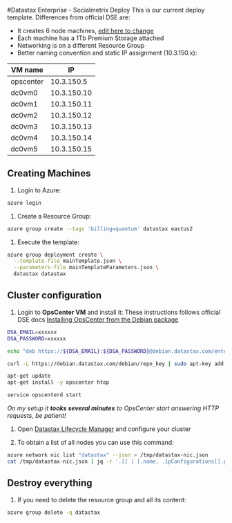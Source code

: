 #Datastax Enterprise - Socialmetrix Deploy
This is our current deploy template. Differences from official DSE are:

- It creates 6 node machines, [edit here to change](https://github.com/socialmetrix/azure-resource-manager-dse/blob/feature/socialmetrix/singledc/mainTemplateParameters.json#L3)
- Each machine has a 1Tb Premium Storage attached
- Networking is on a different Resource Group
- Better naming convention and static IP assignment (10.3.150.x):

| VM name | IP |
| --- | --- |
| opscenter | 10.3.150.5 |
| dc0vm0 | 10.3.150.10 |
| dc0vm1 | 10.3.150.11 |
| dc0vm2 | 10.3.150.12 |
| dc0vm3 | 10.3.150.13 |
| dc0vm4 | 10.3.150.14 |
| dc0vm5 | 10.3.150.15 |


## Creating Machines

1. Login to Azure:

```bash
azure login
```

1. Create a Resource Group:

```bash
azure group create --tags 'billing=quantum' datastax eastus2
```

1. Execute the template:

```bash
azure group deployment create \
  --template-file mainTemplate.json \
  --parameters-file mainTemplateParameters.json \
  datastax datastax
```

## Cluster configuration

1. Login to **OpsCenter VM** and install it:
These instructions follows official DSE docs [Installing OpsCenter from the Debian package](http://docs.datastax.com/en/opscenter/6.0/opsc/install/opscInstallDeb_t.html)

```bash
DSA_EMAIL=xxxxxx
DSA_PASSWORD=xxxxxx

echo "deb https://${DSA_EMAIL}:${DSA_PASSWORD}@debian.datastax.com/enterprise stable main" | sudo tee /etc/apt/sources.list.d/datastax.sources.list

curl -L https://debian.datastax.com/debian/repo_key | sudo apt-key add -

apt-get update
apt-get install -y opscenter htop

service opscenterd start
```

*On my setup it **tooks several minutes** to OpsCenter start answering HTTP requests, be patient!*

1. Open [Datastax Lifecycle Manager](http://smxopscenter-ip.eastus2.cloudapp.azure.com:8888/opscenter/lcm.html) and configure your cluster

1. To obtain a list of all nodes you can use this command:

```bash
azure network nic list "datastax" --json > /tmp/datastax-nic.json
cat /tmp/datastax-nic.json | jq -r '.[] | [.name, .ipConfigurations[].privateIPAddress] | @csv' | sort
```

## Destroy everything

1. If you need to delete the resource group and all its content:

```bash
azure group delete -q datastax
```
